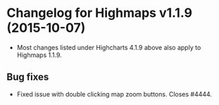 # Changelog for Highmaps v1.1.9 (2015-10-07)
        
- Most changes listed under Highcharts 4.1.9 above also apply to Highmaps 1.1.9.

## Bug fixes
- Fixed issue with double clicking map zoom buttons. Closes #4444.